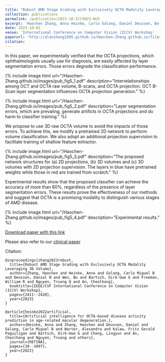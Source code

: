 ```yaml
---
title: "Robust AMD Stage Grading with Exclusively OCTA Modality Leveraging 3D Volume"
collection: publications
permalink: /publication/2023-10-ICCVW23-No5
excerpt: 'Haochen Zhang, Anna Heinke, Carlo Galang, Daniel Deussen, Bo Wen, Dirk-Uwe Bartsch, William Freeman, Truong Nguyen, Cheolhong An'
date: 2023-10-02
venue: 'International Conference on Computer Vision (ICCV) Workshop'
paperurl: 'http://alanzhang1995.github.io/Haochen-Zhang.github.io/files/ICCVW_2023_Robust_AMD_Stage_Grading_with_Exclusively_OCTA_Modality_Leveraging_3D_Volume.pdf'
citation: 
---
```



In this paper, we experimentally verified that the OCTA projections, which ophthalmologists usually use for diagnosis, are easily affected by layer segmentation errors. Those errors degrade the classification performance.

{% include image.html url="/Haochen-Zhang.github.io/images/pub_fig5_1.pdf" description="Interrelationships among OCT and OCTA raw volume, B-scans, and OCTA projection. OCT B-Scan layer segmentation influences OCTA projection generation." %}

{% include image.html url="/Haochen-Zhang.github.io/images/pub_fig5_2.pdf" description="Layer segmentation errors, which are prevaling, generate artificts in OCTA projections and do harm to classifier training." %}

We propose to use 3D raw OCTA volume to avoid the impacts of those errors. To achieve this, we modify a pretrained 2D network to perform volume classification. We also adopt an additional projection supervision to facilitate training of shallow feature extractor.

{% include image.html url="/Haochen-Zhang.github.io/images/pub_fig5_3.pdf" description="The proposed network structures for (a) 2D projections, (b) 3D volumes and (c) 3D volumes with 2D projection supervision. The layers in blue have pretrained weights while those in red are trained from scratch." %}

Experimental results show that the proposed classifier can achieve the accuracy of more than 80%, regardless of the presence of layer segmentation errors. These results prove the effectiveness of our methods and suggest that OCTA is a promising modality to distinguish various stages of AMD disease.

{% include image.html url="/Haochen-Zhang.github.io/images/pub_fig5_4.pdf" description="Experimental results." %}

[Download paper with this link](https://openaccess.thecvf.com/content/ICCV2023W/CVAMD/papers/Zhang_Robust_AMD_Stage_Grading_with_Exclusively_OCTA_Modality_Leveraging_3D_ICCVW_2023_paper.pdf)

Please also refer to our [clinical paper](https://journals.lww.com/retinajournal/abstract/9900/artificial_intelligence_for_octa_based_disease.505.aspx)

Citation: 
```
@inproceedings{zhang2023robust,
  title={Robust AMD Stage Grading with Exclusively OCTA Modality Leveraging 3D Volume},
  author={Zhang, Haochen and Heinke, Anna and Galang, Carlo Miguel B and Deussen, Daniel N and Wen, Bo and Bartsch, Dirk-Uwe G and Freeman, William R and Nguyen, Truong Q and An, Cheolhong},
  booktitle={IEEE/CVF International Conference on Computer Vision (ICCV) Workshop},
  pages={2411--2420},
  year={2023}
}

@article{heinke2022artificial,
  title={Artificial intelligence for OCTA-based disease activity prediction in age-related macular degeneration.},
  author={Heinke, Anna and Zhang, Haochen and Deussen, Daniel and Galang, Carlo Miguel B and Warter, Alexandra and Kalaw, Fritz Gerald Paguiligan and Bartsch, Dirk-Uwe G and Cheng, Lingyun and An, Cheolhong and Nguyen, Truong and others},
  journal={RETINA},
  pages={10--1097},
  year={2022}
}
```
